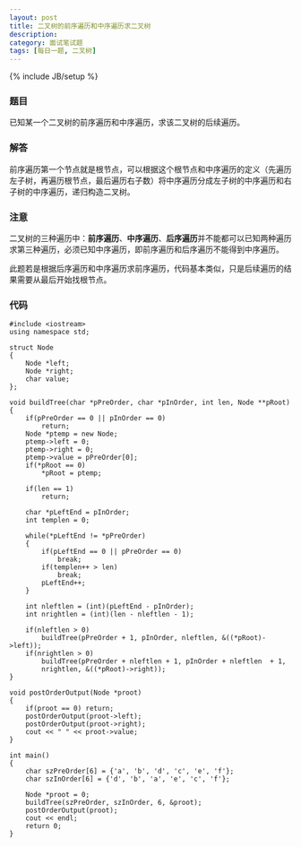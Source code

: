 ```yaml
---
layout: post
title: 二叉树的前序遍历和中序遍历求二叉树
description: 
category: 面试笔试题
tags: [每日一题, 二叉树]
---
```

{% include JB/setup %}

### 题目
已知某一个二叉树的前序遍历和中序遍历，求该二叉树的后续遍历。

### 解答
前序遍历第一个节点就是根节点，可以根据这个根节点和中序遍历的定义（先遍历左子树，再遍历根节点，最后遍历右子数）将中序遍历分成左子树的中序遍历和右子树的中序遍历，递归构造二叉树。

### 注意

二叉树的三种遍历中：**前序遍历**、**中序遍历**、**后序遍历**并不能都可以已知两种遍历求第三种遍历，必须已知中序遍历，即前序遍历和后序遍历不能得到中序遍历。


此题若是根据后序遍历和中序遍历求前序遍历，代码基本类似，只是后续遍历的结果需要从最后开始找根节点。
### 代码

	#include <iostream>  
	using namespace std;  
  
	struct Node  
	{  
    	Node *left;  
    	Node *right;  
    	char value;  
	};  
  
	void buildTree(char *pPreOrder, char *pInOrder, int len, Node **pRoot)  
	{  
    	if(pPreOrder == 0 || pInOrder == 0)  
    	    return;  
    	Node *ptemp = new Node;  
    	ptemp->left = 0;  
    	ptemp->right = 0;  
    	ptemp->value = pPreOrder[0];  
    	if(*pRoot == 0)  
    	    *pRoot = ptemp;  
  	
    	if(len == 1)  
    	    return;  
  
    	char *pLeftEnd = pInOrder;  
    	int templen = 0;  
  	
    	while(*pLeftEnd != *pPreOrder)  
    	{  
        	if(pLeftEnd == 0 || pPreOrder == 0)  
        	    break;  
        	if(templen++ > len)  
            	break;  
        	pLeftEnd++;  
    	}  
  
    	int nleftlen = (int)(pLeftEnd - pInOrder);  
    	int nrightlen = (int)(len - nleftlen - 1);  
  	
    	if(nleftlen > 0)  
        	buildTree(pPreOrder + 1, pInOrder, nleftlen, &((*pRoot)->left));  
    	if(nrightlen > 0)  
        	buildTree(pPreOrder + nleftlen + 1, pInOrder + nleftlen  + 1,  
            nrightlen, &((*pRoot)->right));  
	}  
  
	void postOrderOutput(Node *proot)  
	{  
    	if(proot == 0) return;  
    	postOrderOutput(proot->left);  
    	postOrderOutput(proot->right);  
    	cout << " " << proot->value;  
	}  
  
	int main()  
	{  
    	char szPreOrder[6] = {'a', 'b', 'd', 'c', 'e', 'f'};  
    	char szInOrder[6] = {'d', 'b', 'a', 'e', 'c', 'f'};  
  	
    	Node *proot = 0;  
    	buildTree(szPreOrder, szInOrder, 6, &proot);  
    	postOrderOutput(proot);  
    	cout << endl;  
    	return 0;  
	}  
